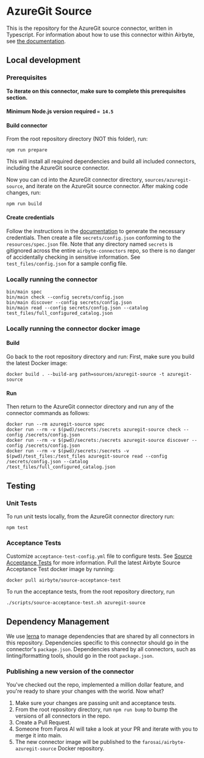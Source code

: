 # AzureGit Source

This is the repository for the AzureGit source connector, written in Typescript.
For information about how to use this connector within Airbyte, see [the
documentation](https://docs.airbyte.io/integrations/sources/azuregit).

## Local development

### Prerequisites
**To iterate on this connector, make sure to complete this prerequisites
section.**

#### Minimum Node.js version required `= 14.5`

#### Build connector
From the root repository directory (NOT this folder), run:
```
npm run prepare
```

This will install all required dependencies and build all included connectors,
including the AzureGit source connector.

Now you can cd into the AzureGit connector directory, `sources/azuregit-source`,
and iterate on the AzureGit source connector. After making code changes, run:
```
npm run build
```

#### Create credentials
Follow the instructions in the
[documentation](https://docs.airbyte.io/integrations/sources/azuregit) to
generate the necessary credentials. Then create a file `secrets/config.json`
conforming to the `resources/spec.json` file.  Note that any directory named
`secrets` is gitignored across the entire `airbyte-connectors` repo, so there is
no danger of accidentally checking in sensitive information.  See
`test_files/config.json` for a sample config file.

### Locally running the connector
```
bin/main spec
bin/main check --config secrets/config.json
bin/main discover --config secrets/config.json
bin/main read --config secrets/config.json --catalog test_files/full_configured_catalog.json
```

### Locally running the connector docker image

#### Build
Go back to the root repository directory and run:
First, make sure you build the latest Docker image:
```
docker build . --build-arg path=sources/azuregit-source -t azuregit-source
```

#### Run
Then return to the AzureGit connector directory and run any of the connector
commands as follows:
```
docker run --rm azuregit-source spec
docker run --rm -v $(pwd)/secrets:/secrets azuregit-source check --config /secrets/config.json
docker run --rm -v $(pwd)/secrets:/secrets azuregit-source discover --config /secrets/config.json
docker run --rm -v $(pwd)/secrets:/secrets -v $(pwd)/test_files:/test_files azuregit-source read --config /secrets/config.json --catalog /test_files/full_configured_catalog.json
```

## Testing

### Unit Tests
To run unit tests locally, from the AzureGit connector directory run:
```
npm test
```

### Acceptance Tests
Customize `acceptance-test-config.yml` file to configure tests. See [Source
Acceptance
Tests](https://docs.airbyte.io/connector-development/testing-connectors/source-acceptance-tests-reference)
for more information.
Pull the latest Airbyte Source Acceptance Test docker image by running:
```
docker pull airbyte/source-acceptance-test
```

To run the acceptance tests, from the root repository directory, run
```
./scripts/source-acceptance-test.sh azuregit-source
```

## Dependency Management
We use [lerna](https://lerna.js.org/) to manage dependencies that are shared by
all connectors in this repository. Dependencies specific to this connector
should go in the connector's `package.json`. Dependencies shared by all
connectors, such as linting/formatting tools, should go in the root
`package.json`.

### Publishing a new version of the connector
You've checked out the repo, implemented a million dollar feature, and you're
ready to share your changes with the world. Now what?
1. Make sure your changes are passing unit and acceptance tests.
1. From the root repository directory, run `npm run bump` to bump the versions
   of all connectors in the repo.
1. Create a Pull Request.
1. Someone from Faros AI will take a look at your PR and iterate with you to
   merge it into main.
1. The new connector image will be published to the
   `farosai/airbyte-azuregit-source` Docker repository.
